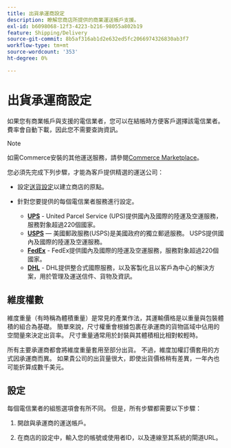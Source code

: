 ```yaml
---
title: 出貨承運商設定
description: 瞭解您商店所提供的商業運送帳戶支援。
exl-id: b6098068-12f3-4223-b216-98055a802b19
feature: Shipping/Delivery
source-git-commit: 8b5af316ab1d2e632ed5fc2066974326830ab3f7
workflow-type: tm+mt
source-wordcount: '353'
ht-degree: 0%

---
```


# 出貨承運商設定

如果您有商業帳戶與支援的電信業者，您可以在結帳時方便客戶選擇該電信業者。 費率會自動下載，因此您不需要查詢資訊。

>[!NOTE]
>
>如需Commerce安裝的其他運送服務，請參閱[Commerce Marketplace](../getting-started/commerce-marketplace.md)。

您必須先完成下列步驟，才能為客戶提供精選的運送公司：

- 設定[送貨設定](shipping-settings.md)以建立商店的原點。

- 針對您要提供的每個電信業者服務進行設定。

   - [**UPS**](ups.md) - United Parcel Service (UPS)提供國內及國際的陸運及空運服務，服務對象超過220個國家。
   - [**USPS**](usps.md) — 美國郵政服務(USPS)是美國政府的獨立郵遞服務。 USPS提供國內及國際的陸運及空運服務。
   - [**FedEx**](fedex.md) - FedEx提供國內及國際的陸運及空運服務，服務對象超過220個國家。
   - [**DHL**](dhl.md) - DHL提供整合式國際服務，以及客製化且以客戶為中心的解決方案，用於管理及運送信件、貨物及資訊。

## 維度權數

維度重量（有時稱為體積重量）是常見的產業作法，其運輸價格是以重量與包裝體積的組合為基礎。 簡單來說，尺寸權重會根據包裹在承運商的貨物區域中佔用的空間量來決定出貨率。 尺寸重量通常用於封裝與其體積相比相對較輕時。

所有主要承運商都會將維度重量套用至部分出貨。 不過，維度加權訂價套用的方式因承運商而異。 如果貴公司的出貨量很大，即使出貨價格稍有差異，一年內也可能折算成數千美元。

## 設定

每個電信業者的組態選項會有所不同。 但是，所有步驟都需要以下步驟：

1. 開啟與承運商的運送帳戶。

1. 在商店的設定中，輸入您的帳號或使用者ID，以及連線至其系統的閘道URL。
